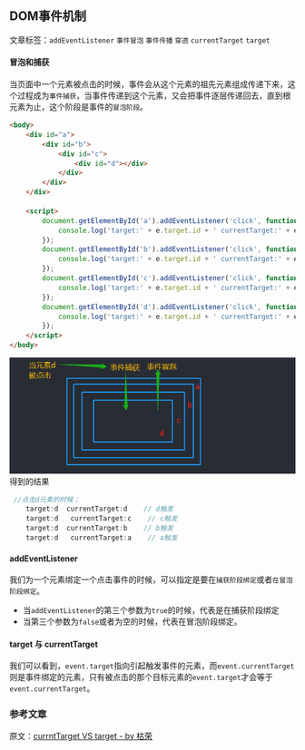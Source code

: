 ## DOM事件机制
文章标签：`addEventListener` `事件冒泡` `事件传播` `穿透` `currentTarget` `target`

#### 冒泡和捕获
当页面中一个元素被点击的时候，事件会从这个元素的祖先元素组成传递下来，这个过程成为`事件捕获`，当事件传递到这个元素，又会把事件逐层传递回去，直到根元素为止，这个阶段是事件的`冒泡阶段`。

```html
<body>
    <div id="a">
        <div id="b">
            <div id="c">
                <div id="d"></div>
            </div>
        </div>
    </div>
    
    <script>
        document.getElementById('a').addEventListener('click', function ( e ) {
            console.log('target:' + e.target.id + ' currentTarget:' + e.currentTarget.id);
        });
        document.getElementById('b').addEventListener('click', function ( e ) {
            console.log('target:' + e.target.id + ' currentTarget:' + e.currentTarget.id);
        });
        document.getElementById('c').addEventListener('click', function ( e ) {
            console.log('target:' + e.target.id + ' currentTarget:' + e.currentTarget.id);
        });
        document.getElementById('d').addEventListener('click', function ( e ) {
            console.log('target:' + e.target.id + ' currentTarget:' + e.currentTarget.id);
        });
    </script>
</body>
```
![事件冒泡](../blog_assets/eventBubble.png)
得到的结果
```js
 //点击d元素的时候；
    target:d  currentTarget:d    // d触发
    target:d   currentTarget:c    // c触发
    target:d  currentTarget:b    // b触发
    target:d   currentTarget:a    // a触发
```

#### addEventListener
我们为一个元素绑定一个点击事件的时候，可以指定是要在`捕获阶段绑定`或者`在冒泡阶段绑定`。 
* 当`addEventListener`的第三个参数为`true`的时候，代表是在捕获阶段绑定
* 当第三个参数为`false`或者为空的时候，代表在冒泡阶段绑定。

#### target 与 currentTarget
我们可以看到，`event.target`指向引起触发事件的元素，而`event.currentTarget`则是事件绑定的元素，只有被点击的那个目标元素的`event.target`才会等于`event.currentTarget`。



### 参考文章
原文：[currntTarget VS target - by 枯荣](https://juejin.im/post/5a64541bf265da3e2d338862)